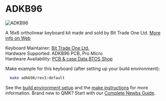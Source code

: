 # ADKB96

![ADKB96](http://btoshop.jp/wp-content/uploads/sites/3/2019/04/ADKB96_ALL.png)  

A 16x6 ortholinear keyboard kit made and sold by Bit Trade One Ltd. [More info on Web](http://bit-trade-one.co.jp/selfmadekb/adkb96/)  

Keyboard Maintainer: [Bit Trade One Ltd.](http://bit-trade-one.co.jp/)  
Hardware Supported: ADKB96 PCB, Pro Micro  
Hardware Availability: [PCB & case Data](https://github.com/bit-trade-one/ADKB96-hardware),[BTOS Shop](http://btoshop.jp/2019/04/11/4562469772424/)  

Make example for this keyboard (after setting up your build environment):  

```sh
  make adkb96/rev1:default  
```

See the [build environment setup](https://docs.qmk.fm/#/getting_started_build_tools) and the [make instructions](https://docs.qmk.fm/#/getting_started_make_guide) for more information. Brand new to QMK? Start with our [Complete Newbs Guide](https://docs.qmk.fm/#/newbs).  
